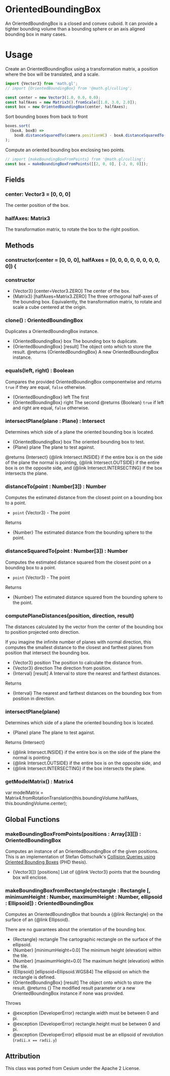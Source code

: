 # OrientedBoundingBox

An OrientedBoundingBox is a closed and convex cuboid. It can provide a tighter bounding volume than a bounding sphere or an axis aligned bounding box in many cases.

# Usage

Create an OrientedBoundingBox using a transformation matrix, a position where the box will be translated, and a scale.

```js
import {Vector3} from 'math.gl';
// import {OrientedBoundingBox} from '@math.gl/culling';

const center = new Vector3(1.0, 0.0, 0.0);
const halfAxes = new Matrix3().fromScale([1.0, 3.0, 2.0]);
const box = new OrientedBoundingBox(center, halfAxes);
```

Sort bounding boxes from back to front

```js
boxes.sort(
  (boxA, boxB) =>
    boxB.distanceSquaredTo(camera.positionWC) - boxA.distanceSquaredTo(camera.positionWC)
);
```

Compute an oriented bounding box enclosing two points.

```js
// import {makeBoundingBoxFromPoints} from '@math.gl/culling';
const box = makeBoundingBoxFromPoints([[2, 0, 0], [-2, 0, 0]]);
```

## Fields

### center: Vector3 = [0, 0, 0]

The center position of the box.

### halfAxes: Matrix3

The transformation matrix, to rotate the box to the right position.

## Methods

### constructor(center = [0, 0, 0], halfAxes = [0, 0, 0, 0, 0, 0, 0, 0, 0]) {

### constructor

- {Vector3} [center=Vector3.ZERO] The center of the box.
- {Matrix3} [halfAxes=Matrix3.ZERO] The three orthogonal half-axes of the bounding box. Equivalently, the transformation matrix, to rotate and scale a cube centered at the origin.

### clone() : OrientedBoundingBox

Duplicates a OrientedBoundingBox instance.

- {OrientedBoundingBox} box The bounding box to duplicate.
- {OrientedBoundingBox} [result] The object onto which to store the result.
  @returns {OrientedBoundingBox} A new OrientedBoundingBox instance.

### equals(left, right) : Boolean

Compares the provided OrientedBoundingBox componentwise and returns
<code>true</code> if they are equal, <code>false</code> otherwise.

- {OrientedBoundingBox} left The first
- {OrientedBoundingBox} right The second
  @returns {Boolean} <code>true</code> if left and right are equal, <code>false</code> otherwise.

### intersectPlane(plane : Plane) : Intersect

Determines which side of a plane the oriented bounding box is located.

- {OrientedBoundingBox} box The oriented bounding box to test.
- {Plane} plane The plane to test against.

@returns {Intersect} {@link Intersect.INSIDE} if the entire box is on the side of the plane the normal is pointing, {@link Intersect.OUTSIDE} if the entire box is on the opposite side, and {@link Intersect.INTERSECTING} if the box intersects the plane.

### distanceTo(point : Number[3]) : Number

Computes the estimated distance from the closest point on a bounding box to a point.

- `point` {Vector3} - The point

Returns

- {Number} The estimated distance from the bounding sphere to the point.

### distanceSquaredTo(point : Number[3]) : Number

Computes the estimated distance squared from the closest point on a bounding box to a point.

- `point` {Vector3} - The point

Returns

- {Number} The estimated distance squared from the bounding sphere to the point.

### computePlaneDistances(position, direction, result)

The distances calculated by the vector from the center of the bounding box to position projected onto direction.

If you imagine the infinite number of planes with normal direction, this computes the smallest distance to the closest and farthest planes from position that intersect the bounding box.

- {Vector3} position The position to calculate the distance from.
- {Vector3} direction The direction from position.
- {Interval} [result] A Interval to store the nearest and farthest distances.

Returns

- {Interval} The nearest and farthest distances on the bounding box from position in direction.

### intersectPlane(plane)

Determines which side of a plane the oriented bounding box is located.

- {Plane} plane The plane to test against.

Returns {Intersect}

- {@link Intersect.INSIDE} if the entire box is on the side of the plane the normal is pointing
- {@link Intersect.OUTSIDE} if the entire box is on the opposite side, and
- {@link Intersect.INTERSECTING} if the box intersects the plane.

### getModelMatrix() : Matrix4

var modelMatrix = Matrix4.fromRotationTranslation(this.boundingVolume.halfAxes, this.boundingVolume.center);

## Global Functions

### makeBoundingBoxFromPoints(positions : Array[3][]) : OrientedBoundingBox

Computes an instance of an OrientedBoundingBox of the given positions.
This is an implementation of Stefan Gottschalk's [Collision Queries using Oriented Bounding Boxes](http://gamma.cs.unc.edu/users/gottschalk/main.pdf) (PHD thesis).

- {Vector3[]} [positions] List of {@link Vector3} points that the bounding box will enclose.

### makeBoundingBoxfromRectangle(rectangle : Rectangle [, minimumHeight : Number, maximumHeight : Number, ellipsoid : Ellipsoid]) : OrientedBoundingBox

Computes an OrientedBoundingBox that bounds a {@link Rectangle} on the surface of an {@link Ellipsoid}.

There are no guarantees about the orientation of the bounding box.

- {Rectangle} rectangle The cartographic rectangle on the surface of the ellipsoid.
- {Number} [minimumHeight=0.0] The minimum height (elevation) within the tile.
- {Number} [maximumHeight=0.0] The maximum height (elevation) within the tile.
- {Ellipsoid} [ellipsoid=Ellipsoid.WGS84] The ellipsoid on which the rectangle is defined.
- {OrientedBoundingBox} [result] The object onto which to store the result.
  @returns {} The modified result parameter or a new OrientedBoundingBox instance if none was provided.

Throws

- @exception {DeveloperError} rectangle.width must be between 0 and pi.
- @exception {DeveloperError} rectangle.height must be between 0 and pi.
- @exception {DeveloperError} ellipsoid must be an ellipsoid of revolution (<code>radii.x == radii.y</code>)

## Attribution

This class was ported from Cesium under the Apache 2 License.
